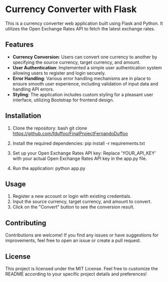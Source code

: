 # Currency Converter with Flask

This is a currency converter web application built using Flask and Python. It utilizes the Open Exchange Rates API to fetch the latest exchange rates.

## Features

- **Currency Conversion**: Users can convert one currency to another by specifying the source currency, target currency, and amount.
- **User Authentication**: Implemented a simple user authentication system allowing users to register and login securely.
- **Error Handling**: Various error handling mechanisms are in place to ensure smooth user experience, including validation of input data and handling API errors.
- **Styling**: The application includes custom styling for a pleasant user interface, utilizing Bootstrap for frontend design.

## Installation

1. Clone the repository:
bash
git clone https://github.com/fduffoo/FinalProjectFernandoDuffoo

2. Install the required dependencies:
pip install -r requirements.txt

3. Set up your Open Exchange Rates API key:
Replace 'YOUR_API_KEY' with your actual Open Exchange Rates API key in the app.py file.

4. Run the application:
python app.py

## Usage

1. Register a new account or login with existing credentials.
2. Input the source currency, target currency, and amount to convert.
3. Click on the "Convert" button to see the conversion result.

## Contributing

Contributions are welcome! If you find any issues or have suggestions for improvements, feel free to open an issue or create a pull request.

## License

This project is licensed under the MIT License.
Feel free to customize the README according to your specific project details and preferences!
